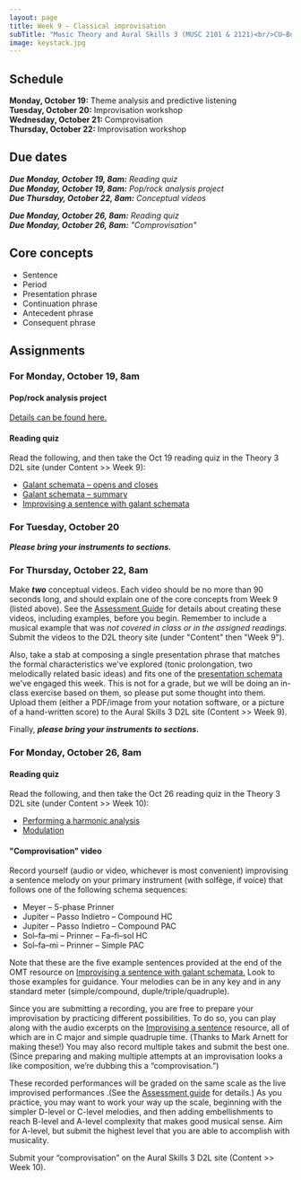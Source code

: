 ```yaml
---
layout: page
title: Week 9 – Classical improvisation
subTitle: "Music Theory and Aural Skills 3 (MUSC 2101 & 2121)<br/>CU–Boulder, Fall 2015<br/>Kris Shaffer, Ph.D. – coordinator"
image: keystack.jpg
---
```


## Schedule

**Monday, October 19:** Theme analysis and predictive listening  
**Tuesday, October 20:** Improvisation workshop  
**Wednesday, October 21:** Comprovisation  
**Thursday, October 22:** Improvisation workshop

## Due dates

***Due Monday, October 19, 8am:*** *Reading quiz*  
***Due Monday, October 19, 8am:*** *Pop/rock analysis project*  
***Due Thursday, October 22, 8am:*** *Conceptual videos*  

***Due Monday, October 26, 8am:*** *Reading quiz*  
***Due Monday, October 26, 8am:*** *"Comprovisation"*  


## Core concepts

- Sentence  
- Period  
- Presentation phrase  
- Continuation phrase  
- Antecedent phrase  
- Consequent phrase  


## Assignments

### For Monday, October 19, 8am

#### Pop/rock analysis project

[Details can be found here.](/popRockProject/)

#### Reading quiz

Read the following, and then take the Oct 19 reading quiz in the Theory 3 D2L site (under Content >> Week 9):

- [Galant schemata – opens and closes](http://openmusictheory.com/schemataOpensAndCloses)  
- [Galant schemata – summary](http://openmusictheory.com/schemataSummary.html)  
- [Improvising a sentence with galant schemata](http://openmusictheory.com/schemata-improv.html)  


### For Tuesday, October 20

***Please bring your instruments to sections.***


### For Thursday, October 22, 8am

Make ***two*** conceptual videos. Each video should be no more than 90 seconds long, and should explain one of the core concepts from Week 9 (listed above). See the [Assessment Guide](/assessments/) for details about creating these videos, including examples, before you begin. Remember to include a musical example that was *not covered in class or in the assigned readings.* Submit the videos to the D2L theory site (under "Content" then "Week 9").

Also, take a stab at composing a single presentation phrase that matches the formal characteristics we've explored (tonic prolongation, two melodically related basic ideas) and fits one of the [presentation schemata](http://openmusictheory.com/schemataOpensAndCloses) we've engaged this week. This is not for a grade, but we will be doing an in-class exercise based on them, so please put some thought into them. Upload them (either a PDF/image from your notation software, or a picture of a hand-written score) to the Aural Skills 3 D2L site (Content >> Week 9).

Finally, ***please bring your instruments to sections.***

### For Monday, October 26, 8am

#### Reading quiz

Read the following, and then take the Oct 26 reading quiz in the Theory 3 D2L site (under Content >> Week 10):

- [Performing a harmonic analysis](http://openmusictheory.com/harmonicAnalysis.html)  
- [Modulation](hhttp://openmusictheory.com/Modulation.html)  

#### "Comprovisation" video

Record yourself (audio or video, whichever is most convenient) improvising a sentence melody on your primary instrument (with solfège, if voice) that follows one of the following schema sequences:

- Meyer – 5-phase Prinner  
- Jupiter – Passo Indietro – Compound HC  
- Jupiter – Passo Indietro – Compound PAC  
- Sol–fa–mi – Prinner – Fa–fi–sol HC  
- Sol–fa–mi – Prinner – Simple PAC  

Note that these are the five example sentences provided at the end of the OMT resource on [Improvising a sentence with galant schemata.](http://openmusictheory.com/schemata-improv.html) Look to those examples for guidance. Your melodies can be in any key and in any standard meter (simple/compound, duple/triple/quadruple).

Since you are submitting a recording, you are free to prepare your improvisation by practicing different possibilities. To do so, you can play along with the audio excerpts on the [Improvising a sentence](http://openmusictheory.com/schemata-improv.html) resource, all of which are in C major and simple quadruple time. (Thanks to Mark Arnett for making these!) You may also record multiple takes and submit the best one. (Since preparing and making multiple attempts at an improvisation looks a like composition, we’re dubbing this a “comprovisation.”)

These recorded performances will be graded on the same scale as the live improvised performances .(See the [Assessment guide](http://theory3.shaffermusic.com/assessments/) for details.) As you practice, you may want to work your way up the scale, beginning with the simpler D-level or C-level melodies, and then adding embellishments to reach B-level and A-level complexity that makes good musical sense. Aim for A-level, but submit the highest level that you are able to accomplish with musicality.

Submit your “comprovisation” on the Aural Skills 3 D2L site (Content >> Week 10).